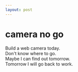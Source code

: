 ```yaml
---
layout: post
---
```

# camera no go
Build a web camera today.  
Don't know where to go.  
Maybe I can find out tomorrow.   
Tomorrow I will go back to work.  
